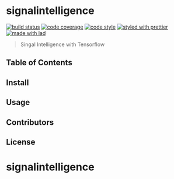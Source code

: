 # signalintelligence

[![build status](https://img.shields.io/travis/com/joshspivey/signalintelligence.svg)](https://travis-ci.org/joshspivey/signalintelligence)
[![code coverage](https://img.shields.io/codecov/c/github/joshspivey/signalintelligence.svg)](https://codecov.io/gh/joshspivey/signalintelligence)
[![code style](https://img.shields.io/badge/code_style-XO-5ed9c7.svg)](https://github.com/sindresorhus/xo)
[![styled with prettier](https://img.shields.io/badge/styled_with-prettier-ff69b4.svg)](https://github.com/prettier/prettier)
[![made with lad](https://img.shields.io/badge/made_with-lad-95CC28.svg)](https://lad.js.org)

> Singal Intelligence with Tensorflow

## Table of Contents


## Install


## Usage


## Contributors


## License


##
# signalintelligence
